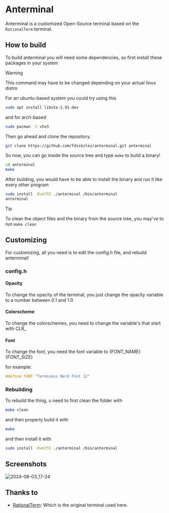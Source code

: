 # Anterminal

Anterminal is a customized Open-Source terminal based on the `RationalTerm` terminal.

## How to build

To build anterminal you will need some dependencies, so first install these packages in your system

> [!WARNING]
> This command may have to be changed depending on your actual linux distro

For an ubuntu-based system you could try using this

```sh
sudo apt install libvte-2.91-dev
```

and for arch-based

```sh 
sudo pacman -S vte3
```

Then go ahead and clone the repository.

```sh
git clone https://github.com/fdiskzlez/anterminal.git anterminal
```

So now, you can go inside the source tree and type `make` to build a binary!

```sh
cd anterminal
make 
```

After building, you would have to be able to install the binary and run it like every other program

```sh
sudo install -Dvm755 ./anterminal /bin/anterminal
anterminal
```

> [!TIP]
> To clean the object files and the binary from the source tree, you may've to run `make clean`

## Customizing

For customizing, all you need is to edit the config.h file, and rebuild anterminal!
### config.h
#### Opacity 
To change the opacity of the terminal, you just change the opacity variable to a number between 0.1 and 1.0
	
#### Colorscheme
To change the colorschemes, you need to change the variable's that start with CLR_
	
#### Font
To change the font, you need the font variable to {FONT_NAME} {FONT_SIZE}
	
for example:
	
```c
#define FONT "Terminess Nerd Font 12"
```

### Rebuilding
To rebuild the thing, u need to first clean the folder with

```sh
make clean
```

and then properly build it with

```sh
make
```

and then install it with

```sh
sudo install -Dvm755 ./anterminal /bin/anterminal
```
## Screenshots

![2024-08-03_17-24](https://github.com/user-attachments/assets/cdb3ae81-6693-411f-8b46-41f18d681526)

## Thanks to

- [RationalTerm](https://rationalstudios.org/): Which is the original terminal used here.
